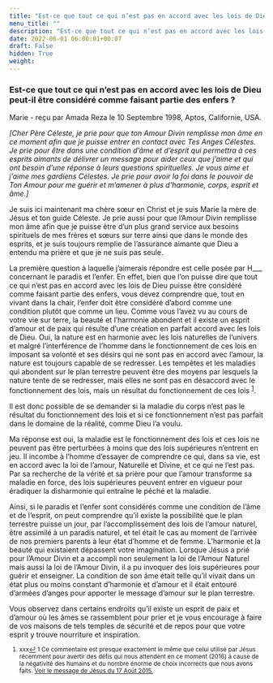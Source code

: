 ```yaml
---
title: "Est-ce que tout ce qui n’est pas en accord avec les lois de Dieu peut-il être considéré comme faisant partie des enfers ?"
menu_title: ""
description: "Est-ce que tout ce qui n’est pas en accord avec les lois de Dieu peut-il être considéré comme faisant partie des enfers ?"
date: 2022-06-01 06:00:01+00:07
draft: False
hidden: True
weight:
---
```

### Est-ce que tout ce qui n’est pas en accord avec les lois de Dieu peut-il être considéré comme faisant partie des enfers ?

Marie - reçu par Amada Reza le 10 Septembre 1998, Aptos, Californie, USA.

*[Cher Père Céleste, je prie pour que ton Amour Divin remplisse mon âme en ce moment afin que je puisse entrer en contact avec Tes Anges Célestes. Je prie pour être dans une condition d’âme et d’esprit qui permettra à ces esprits aimants de délivrer un message pour aider ceux que j’aime et qui ont besoin d’une réponse à leurs questions spirituelles. Je vous aime et j’aime mes gardiens Célestes. Je prie pour avoir la foi dans le pouvoir de Ton Amour pour me guérir et m’amener à plus d’harmonie, corps, esprit et âme.]*

Je suis ici maintenant ma chère sœur en Christ et je suis Marie la mère de Jésus et ton guide Céleste. Je prie aussi pour que l’Amour Divin remplisse mon âme afin que je puisse être d’un plus grand service aux besoins spirituels de mes frères et sœurs sur terre ainsi que dans le monde des esprits, et je suis toujours remplie de l’assurance aimante que Dieu a entendu ma prière et que je ne suis pas seule.

La première question à laquelle j’aimerais répondre est celle posée par H___ concernant le paradis et l’enfer. En effet, bien que l’on puisse dire que tout ce qui n’est pas en accord avec les lois de Dieu puisse être considéré comme faisant partie des enfers, vous devez comprendre que, tout en vivant dans la chair, l’enfer doit être considéré d’abord comme une condition plutôt que comme un lieu. Comme vous l’avez vu au cours de votre vie sur terre, la beauté et l’harmonie abondent et il existe un esprit d’amour et de paix qui résulte d’une création en parfait accord avec les lois de Dieu. Oui, la nature est en harmonie avec les lois naturelles de l’univers et malgré l’interférence de l’homme dans le fonctionnement de ces lois en imposant sa volonté et ses désirs qui ne sont pas en accord avec l’amour, la nature est toujours capable de se redresser. Les tempêtes et les maladies qui abondent sur le plan terrestre peuvent être des moyens par lesquels la nature tente de se redresser, mais elles ne sont pas en désaccord avec le fonctionnement des lois, mais un résultat du fonctionnement de ces lois <sup id="a1">[1](#f1)</sup>.

Il est donc possible de se demander si la maladie du corps n’est pas le résultat du fonctionnement des lois et si ce fonctionnement n’est pas parfait dans le domaine de la réalité, comme Dieu l’a voulu.

Ma réponse est oui, la maladie est le fonctionnement des lois et ces lois ne peuvent pas être perturbées à moins que des lois supérieures n’entrent en jeu. Il incombe à l’homme d’essayer de comprendre ce qui, dans sa vie, est en accord avec la loi de l’amour, Naturelle et Divine, et ce qui ne l’est pas. Par sa recherche de la vérité et sa prière pour que l’amour transforme sa maladie en force, des lois supérieures peuvent entrer en vigueur pour éradiquer la disharmonie qui entraîne le péché et la maladie.

Ainsi, si le paradis et l’enfer sont considérés comme une condition de l’âme et de l’esprit, on peut comprendre qu’il existe la possibilité que le plan terrestre puisse un jour, par l’accomplissement des lois de l’amour naturel, être assimilé à un paradis naturel, et tel était le cas au moment de l’arrivée de nos premiers parents à leur état d’homme et de femme. L’harmonie et la beauté qui existaient dépassent votre imagination. Lorsque Jésus a prié pour l’Amour Divin et a accompli non seulement la loi de l’Amour Naturel mais aussi la loi de l’Amour Divin, il a pu invoquer des lois supérieures pour guérir et enseigner. La condition de son âme était telle qu’il vivait dans un état plus ou moins constant d’harmonie et d’amour et il était entouré d’armées d’anges pour apporter le message d’amour sur le plan terrestre.

Vous observez dans certains endroits qu’il existe un esprit de paix et d’amour où les âmes se rassemblent pour prier et je vous encourage à faire de vos maisons de tels temples de sécurité et de repos pour que votre esprit y trouve nourriture et inspiration.
<small>

1. <large id="f1"> xxx[↩](#a1)
1 Ce commentaire est presque exactement le même que celui utilisé par Jésus récemment pour avertir des défis qui nous attendent en ce moment (2016) à cause de la négativité des humains et du nombre énorme de choix incorrects que nous avons faits. [Voir le message de Jésus du 17 Août 2015.](****************)